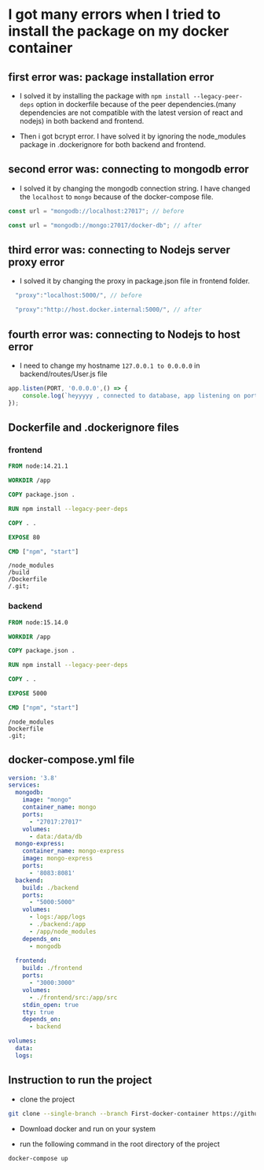 # I got many errors when I tried to install the package on my docker container

## first error was: package installation error

- I solved it by installing the package with `npm install --legacy-peer-deps` option in dockerfile because of the peer dependencies.(many dependencies are not compatible with the latest version of react and nodejs) in both backend and frontend.

- Then i got bcrypt error. I have solved it by ignoring the node_modules package in .dockerignore for both backend and frontend.

## second error was: connecting to mongodb error

- I solved it by changing the mongodb connection string. I have changed the `localhost` to `mongo` because of the docker-compose file.

```js
const url = "mongodb://localhost:27017"; // before

const url = "mongodb://mongo:27017/docker-db"; // after
```

## third error was: connecting to Nodejs server proxy error

- I solved it by changing the proxy in package.json file in frontend folder.

```js
  "proxy":"localhost:5000/", // before

  "proxy":"http://host.docker.internal:5000/", // after 
```

## fourth error was: connecting to Nodejs to host error

- I need to change my hostname `127.0.0.1 to 0.0.0.0` in backend/routes/User.js file

```js
app.listen(PORT, '0.0.0.0',() => {
    console.log(`heyyyyy , connected to database, app listening on port ${PORT}`);
});  
```

## Dockerfile and .dockerignore files

### frontend

```dockerfile
FROM node:14.21.1

WORKDIR /app

COPY package.json .

RUN npm install --legacy-peer-deps

COPY . .

EXPOSE 80

CMD ["npm", "start"]
```

```dockerignore
/node_modules
/build
/Dockerfile
/.git;
```

### backend

```dockerfile
FROM node:15.14.0

WORKDIR /app

COPY package.json .

RUN npm install --legacy-peer-deps

COPY . .

EXPOSE 5000

CMD ["npm", "start"]
```

```dockerignore
/node_modules
Dockerfile
.git;
```

## docker-compose.yml file

```yml
version: '3.8'
services:
  mongodb:
    image: "mongo"
    container_name: mongo
    ports:
      - "27017:27017"
    volumes:
      - data:/data/db
  mongo-express: 
    container_name: mongo-express
    image: mongo-express
    ports: 
      - '8083:8081'
  backend:
    build: ./backend
    ports:
      - "5000:5000"
    volumes:
      - logs:/app/logs
      - ./backend:/app
      - /app/node_modules
    depends_on:
      - mongodb
  
  frontend:
    build: ./frontend
    ports:
      - "3000:3000"
    volumes:
      - ./frontend/src:/app/src
    stdin_open: true
    tty: true
    depends_on:
      - backend

volumes:
  data:
  logs:
```

## Instruction to run the project

- clone the project

```bash
git clone --single-branch --branch First-docker-container https://github.com/rishabh-arch/cloud-computing-and-testing-learning-days.git
```

- Download docker and run on your system

- run the following command in the root directory of the project

```bash
docker-compose up
```
